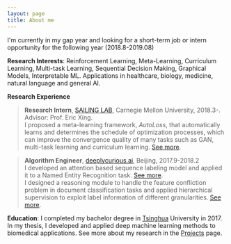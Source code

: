 ```yaml
---
layout: page
title: About me
---
```


I'm currently in my gap year and looking for a short-term job or intern opportunity for the following year (2018.8-2019.08)

**Research Interests**:
Reinforcement Learning, Meta-Learning, Curriculum Learning, Multi-task Learning, Sequential Decision Making, Graphical Models, Interpretable ML. Applications in healthcare, biology, medicine, natural language and general AI.

**Research Experience**
> **Research Intern**, [SAILING LAB], Carnegie Mellon University, 2018.3-. Advisor: Prof. Eric Xing.  
I proposed a meta-learning framework, _AutoLoss_, that automatically learns and determines the schedule of optimization processes, which can improve the convergence quality of many tasks such as GAN, multi-task learning and curriculum learning. [See more][proj-autoloss].

> **Algorithm Engineer**, [deeplycurious.ai], Beijing, 2017.9-2018.2  
I developed an attention based sequence labeling model and applied it to a Named Entity Recognition task. [See more][proj-t2t].  
I designed a reasoning module to handle the feature confliction problem in document classification tasks and applied hierarchical supervision to exploit label information of different granularities. [See more][proj-focus].

**Education**:
I completed my bachelor degree in [Tsinghua] University in 2017. In my thesis, I developed and applied deep machine learning methods to biomedical applications. See more about my research in the [Projects] page.

[Projects]: /projects.html
[proj-autoloss]: /project.html
[proj-t2t]: /project.html
[proj-focus]: /project.html

[SAILING LAB]: http://www.sailing.cs.cmu.edu/main/
[deeplycurious.ai]: http://deeplycurious.ai/
[Tsinghua]: http://www.tsinghua.edu.cn/publish/thu2018en/index.html
